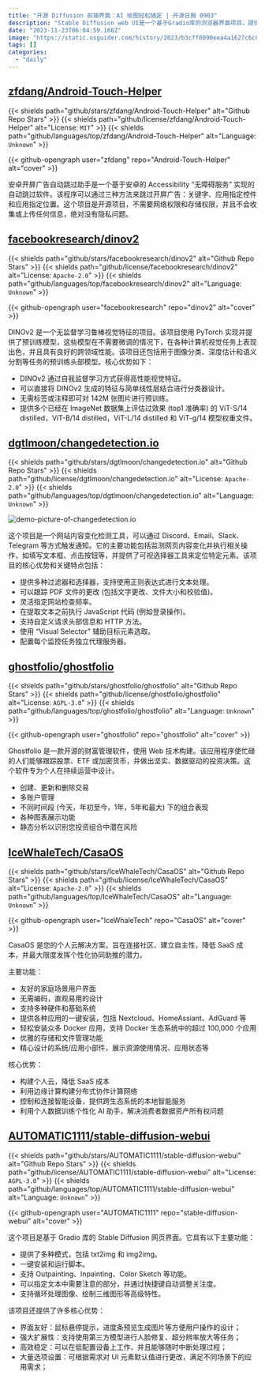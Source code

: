 ```yaml
---
title: "开源 Diffusion 前端界面：AI 绘图轻松搞定 | 开源日报 0903"
description: "Stable Diffusion web UI是一个基于Gradio库的浏览器界面项目，提供了多种功能，包括原始txt2img和img2img模式、Outpainting、Inpainting、Color Sketch等。它支持Attention机制，可以指定文本中需要关注的部分，还可以通过拖动图片到PNG信息标签来保存生成参数。此外，它还提供了一些高级功能，如GFPGAN人脸修复工具、CodeFormer人脸恢复工具和神经网络放大器。通过Settings页面，用户可以自定义UI元素的默认值、最小值、最大值和步长等设置。总之，Stable Diffusion web UI是一个功能丰富、易于使用的图像处理工具，值得推荐。"
date: "2023-11-23T06:04:59.166Z"
image: "https://static.osguider.com/history/2023/b3cff0090eea4a1627c6c07a4f9f70a5.webp"
tags: []
categories:
  - "daily"
---
```


## [zfdang/Android-Touch-Helper](https://github.com/zfdang/Android-Touch-Helper)

{{< shields path="github/stars/zfdang/Android-Touch-Helper" alt="Github Repo Stars" >}} {{< shields path="github/license/zfdang/Android-Touch-Helper" alt="License: `MIT`" >}} {{< shields path="github/languages/top/zfdang/Android-Touch-Helper" alt="Language: `Unknown`" >}}

{{< github-opengraph user="zfdang" repo="Android-Touch-Helper" alt="cover" >}}

安卓开屏广告自动跳过助手是一个基于安卓的 Accessibility “无障碍服务” 实现的自动跳过软件。该程序可以通过三种方法来跳过开屏广告：关键字、应用指定控件和应用指定位置。这个项目是开源项目，不需要网络权限和存储权限，并且不会收集或上传任何信息，绝对没有隐私问题。

## [facebookresearch/dinov2](https://github.com/facebookresearch/dinov2)

{{< shields path="github/stars/facebookresearch/dinov2" alt="Github Repo Stars" >}} {{< shields path="github/license/facebookresearch/dinov2" alt="License: `Apache-2.0`" >}} {{< shields path="github/languages/top/facebookresearch/dinov2" alt="Language: `Unknown`" >}}

{{< github-opengraph user="facebookresearch" repo="dinov2" alt="cover" >}}

DINOv2 是一个无监督学习鲁棒视觉特征的项目。该项目使用 PyTorch 实现并提供了预训练模型，这些模型在不需要微调的情况下，在各种计算机视觉任务上表现出色，并且具有良好的跨领域性能。该项目还包括用于图像分类、深度估计和语义分割等任务的预训练头部模型。核心优势如下：

- DINOv2 通过自我监督学习方式获得高性能视觉特征。
- 可以直接将 DINOv2 生成的特征与简单线性层结合进行分类器设计。
- 无需标签或注释即可对 142M 张图片进行预训练。
- 提供多个已经在 ImageNet 数据集上评估过效果 (top1 准确率) 的 ViT-S/14 distilled，ViT-B/14 distilled，ViT-L/14 distilled 和 ViT-g/14 模型权重文件。

## [dgtlmoon/changedetection.io](https://github.com/dgtlmoon/changedetection.io)

{{< shields path="github/stars/dgtlmoon/changedetection.io" alt="Github Repo Stars" >}} {{< shields path="github/license/dgtlmoon/changedetection.io" alt="License: `Apache-2.0`" >}} {{< shields path="github/languages/top/dgtlmoon/changedetection.io" alt="Language: `Unknown`" >}}

![demo-picture-of-changedetection.io](https://static.osguider.com/history/osguider/b1ac3aca025f1bac774ad747be440209.png)

这个项目是一个网站内容变化检测工具，可以通过 Discord、Email、Slack、Telegram 等方式触发通知。它的主要功能包括监测网页内容变化并执行相关操作，如填写文本框、点击按钮等，并提供了可视选择器工具来定位特定元素。该项目的核心优势和关键特点包括：

- 提供多种过滤器和选择器，支持使用正则表达式进行文本处理。
- 可以跟踪 PDF 文件的更改 (包括文字更改、文件大小和校验值)。
- 灵活指定网站检查频率。
- 在提取文本之前执行 JavaScript 代码 (例如登录操作)。
- 支持自定义请求头部信息和 HTTP 方法。
- 使用 “Visual Selector” 辅助目标元素选取。
- 配置每个监控任务独立代理服务器。

## [ghostfolio/ghostfolio](https://github.com/ghostfolio/ghostfolio)

{{< shields path="github/stars/ghostfolio/ghostfolio" alt="Github Repo Stars" >}} {{< shields path="github/license/ghostfolio/ghostfolio" alt="License: `AGPL-3.0`" >}} {{< shields path="github/languages/top/ghostfolio/ghostfolio" alt="Language: `Unknown`" >}}

{{< github-opengraph user="ghostfolio" repo="ghostfolio" alt="cover" >}}

Ghostfolio 是一款开源的财富管理软件，使用 Web 技术构建。该应用程序使忙碌的人们能够跟踪股票、ETF 或加密货币，并做出坚实、数据驱动的投资决策。这个软件专为个人在持续运营中设计。

- 创建、更新和删除交易
- 多账户管理
- 不同时间段 (今天，年初至今，1年，5年和最大) 下的组合表现
- 各种图表展示功能
- 静态分析以识别您投资组合中潜在风险

## [IceWhaleTech/CasaOS](https://github.com/IceWhaleTech/CasaOS)

{{< shields path="github/stars/IceWhaleTech/CasaOS" alt="Github Repo Stars" >}} {{< shields path="github/license/IceWhaleTech/CasaOS" alt="License: `Apache-2.0`" >}} {{< shields path="github/languages/top/IceWhaleTech/CasaOS" alt="Language: `Unknown`" >}}

{{< github-opengraph user="IceWhaleTech" repo="CasaOS" alt="cover" >}}

CasaOS 是您的个人云解决方案，旨在连接社区、建立自主性，降低 SaaS 成本，并最大限度发挥个性化协同助推的潜力。

主要功能：

- 友好的家庭场景用户界面
- 无需编码，直观易用的设计
- 支持多种硬件和基础系统
- 提供各种应用的一键安装，包括 Nextcloud、HomeAssiant、AdGuard 等
- 轻松安装众多 Docker 应用，支持 Docker 生态系统中的超过 100,000 个应用
- 优雅的存储和文件管理功能
- 精心设计的系统/应用小部件，展示资源使用情况、应用状态等

核心优势：

- 构建个人云，降低 SaaS 成本
- 利用边缘计算构建分布式协作计算网络
- 控制和连接智能设备，提供跨生态系统的本地智能服务
- 利用个人数据训练个性化 AI 助手，解决消费者数据资产所有权问题

## [AUTOMATIC1111/stable-diffusion-webui](https://github.com/AUTOMATIC1111/stable-diffusion-webui)

{{< shields path="github/stars/AUTOMATIC1111/stable-diffusion-webui" alt="Github Repo Stars" >}} {{< shields path="github/license/AUTOMATIC1111/stable-diffusion-webui" alt="License: `AGPL-3.0`" >}} {{< shields path="github/languages/top/AUTOMATIC1111/stable-diffusion-webui" alt="Language: `Unknown`" >}}

{{< github-opengraph user="AUTOMATIC1111" repo="stable-diffusion-webui" alt="cover" >}}

这个项目是基于 Gradio 库的 Stable Diffusion 网页界面。它具有以下主要功能：

- 提供了多种模式，包括 txt2img 和 img2img。
- 一键安装和运行脚本。
- 支持 Outpainting、Inpainting、Color Sketch 等功能。
- 可以指定文本中需要注意的部分，并通过快捷键自动调整关注度。
- 支持循环处理图像、绘制三维图形等高级特性。

该项目还提供了许多核心优势：

- 界面友好：鼠标悬停提示，进度条预览生成图片等方便用户操作的设计；
- 强大扩展性：支持使用第三方模型进行人脸修复、超分辨率放大等任务；
- 高效稳定：可以在低配置设备上工作，并且能够随时中断处理过程；
- 大量选项设置：可根据需求对 UI 元素默认值进行更改，满足不同场景下的应用需求；
